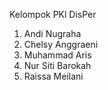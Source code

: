 Kelompok PKl DisPer
1. Andi Nugraha
2. Chelsy Anggraeni
3. Muhammad Aris
4. Nur Siti Barokah
5. Raissa Meilani
